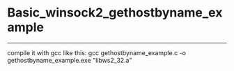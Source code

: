 # Basic_winsock2_gethostbyname_example
-------------------------------------------------   
compile it with gcc like this: gcc gethostbyname_example.c -o gethostbyname_example.exe "libws2_32.a"

